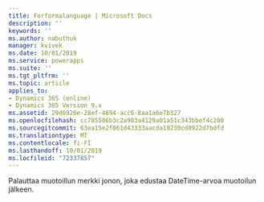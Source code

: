 ```yaml
---
title: Forformalanguage | Microsoft Docs
description: ''
keywords: ''
ms.author: nabuthuk
manager: kvivek
ms.date: 10/01/2019
ms.service: powerapps
ms.suite: ''
ms.tgt_pltfrm: ''
ms.topic: article
applies_to:
- Dynamics 365 (online)
- Dynamics 365 Version 9.x
ms.assetid: 29d6926e-28ef-4894-acc6-8aa1a6e7b327
ms.openlocfilehash: cc785586b3c2a903a4129a01a51c343bbef4c200
ms.sourcegitcommit: 63ea15e2f861d43333aacda19230cd8922d7bdfd
ms.translationtype: MT
ms.contentlocale: fi-FI
ms.lasthandoff: 10/01/2019
ms.locfileid: "72337857"
---
```

Palauttaa muotoillun merkki jonon, joka edustaa DateTime-arvoa muotoilun jälkeen.
